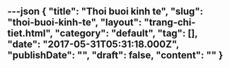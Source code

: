---json
{
    "title": "Thoi buoi kinh te",
    "slug": "thoi-buoi-kinh-te",
    "layout": "trang-chi-tiet.html",
    "category": "default",
    "tag": [],
    "date": "2017-05-31T05:31:18.000Z",
    "publishDate": "",
    "draft": false,
    "__content__": ""
}
---
